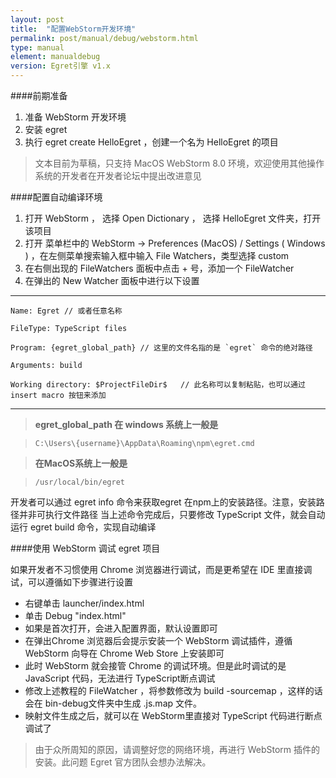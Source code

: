 ```yaml
---
layout: post
title:  "配置WebStorm开发环境"
permalink: post/manual/debug/webstorm.html
type: manual
element: manualdebug
version: Egret引擎 v1.x
---
```


####前期准备

1. 准备 WebStorm 开发环境
2. 安装 egret
3. 执行 egret create HelloEgret ，创建一个名为 HelloEgret 的项目

>文本目前为草稿，只支持 MacOS WebStorm 8.0 环境，欢迎使用其他操作系统的开发者在开发者论坛中提出改进意见

####配置自动编译环境

1. 打开 WebStorm ， 选择 Open Dictionary ， 选择 HelloEgret 文件夹，打开该项目
2. 打开 菜单栏中的 WebStorm -> Preferences (MacOS) / Settings ( Windows ) ，在左侧菜单搜索输入框中输入 File Watchers，类型选择 custom
3. 在右侧出现的 FileWatchers 面板中点击 + 号，添加一个 FileWatcher
4. 在弹出的 New Watcher 面板中进行以下设置

---
    Name: Egret // 或者任意名称
    
    FileType: TypeScript files
    
    Program: {egret_global_path} // 这里的文件名指的是 `egret` 命令的绝对路径
    
    Arguments: build
    
    Working directory: $ProjectFileDir$   // 此名称可以复制粘贴，也可以通过 insert macro 按钮来添加
---

>**egret_global_path 在 windows 系统上一般是**

>`C:\Users\{username}\AppData\Roaming\npm\egret.cmd`

>**在MacOS系统上一般是**

>`/usr/local/bin/egret`

开发者可以通过 egret info 命令来获取egret 在npm上的安装路径。注意，安装路径并非可执行文件路径
当上述命令完成后，只要修改 TypeScript 文件，就会自动运行 egret build 命令，实现自动编译

####使用 WebStorm 调试 egret 项目

如果开发者不习惯使用 Chrome 浏览器进行调试，而是更希望在 IDE 里直接调试，可以遵循如下步骤进行设置

* 右键单击 launcher/index.html
* 单击 Debug "index.html"
* 如果是首次打开，会进入配置界面，默认设置即可
* 在弹出Chrome 浏览器后会提示安装一个 WebStorm 调试插件，遵循 WebStorm 向导在 Chrome Web Store 上安装即可
* 此时 WebStorm 就会接管 Chrome 的调试环境。但是此时调试的是 JavaScript 代码，无法进行 TypeScript断点调试
* 修改上述教程的 FileWatcher ，将参数修改为 build -sourcemap ，这样的话会在 bin-debug文件夹中生成 .js.map 文件。
* 映射文件生成之后，就可以在 WebStorm里直接对 TypeScript 代码进行断点调试了

>由于众所周知的原因，请调整好您的网络环境，再进行 WebStorm 插件的安装。此问题 Egret 官方团队会想办法解决。
